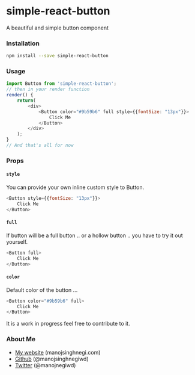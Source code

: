 # simple-react-button
A beautiful and simple button component

### Installation
```sh
npm install --save simple-react-button
```
### Usage
```javascript
import Button from 'simple-react-button';
// then in your render function
render() {
    return(
        <div>
            <Button color="#9b59b6" full style={{fontSize: "13px"}}>
                Click Me
            </Button>
        </div>
    );
}
// And that's all for now
```

### Props
#### `style`
You can provide your own inline custom style to Button.
```javascript
<Button style={{fontSize: "13px"}}>
    Click Me
</Button>
```
#### `full`
If button will be a full button .. or a hollow button .. you have to try it out yourself.
```javascript
<Button full>
    Click Me
</Button>
```
#### `color`
Default color of the button ...
```javascript
<Button color="#9b59b6" full>
    Click Me
</Button>
```

It is a work in progress feel free to contribute to it.


### About Me

 * [My website](http://manojsinghnegi.com) (manojsinghnegi.com)
 * [Github](http://github.com/manojsinghnegiwd) (@manojsinghnegiwd)
 * [Twitter](http://twitter.com/manojnegiwd) (@manojnegiwd)